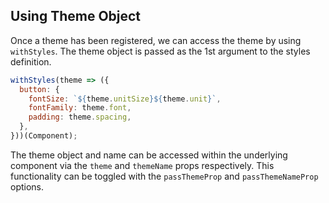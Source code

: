 ## Using Theme Object

Once a theme has been registered, we can access the theme by using `withStyles`. The theme object is
passed as the 1st argument to the styles definition.

```javascript
withStyles(theme => ({
  button: {
    fontSize: `${theme.unitSize}${theme.unit}`,
    fontFamily: theme.font,
    padding: theme.spacing,
  },
}))(Component);
```

The theme object and name can be accessed within the underlying component via the `theme` and
`themeName` props respectively. This functionality can be toggled with the `passThemeProp` and
`passThemeNameProp` options.

